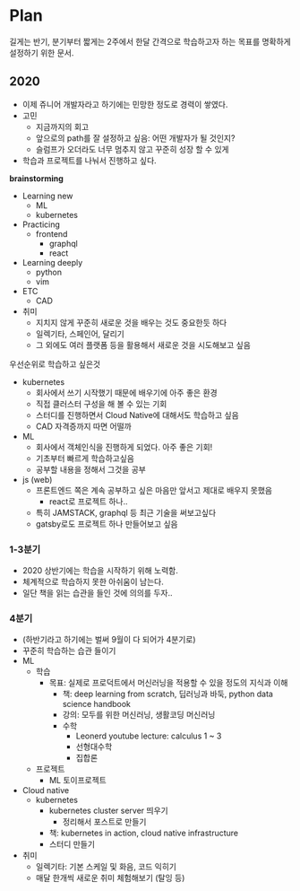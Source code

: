 # Plan

길게는 반기, 분기부터 짧게는 2주에서 한달 간격으로 학습하고자 하는 목표를 명확하게 설정하기 위한 문서.


## 2020

- 이제 쥬니어 개발자라고 하기에는 민망한 정도로 경력이 쌓였다.
- 고민
  - 지금까지의 회고
  - 앞으로의 path를 잘 설정하고 싶음: 어떤 개발자가 될 것인지?
  - 슬럼프가 오더라도 너무 멈추지 않고 꾸준히 성장 할 수 있게
- 학습과 프로젝트를 나눠서 진행하고 싶다.

**brainstorming**

- Learning new
  - ML
  - kubernetes
- Practicing
  - frontend
    - graphql
    - react
- Learning deeply
  - python
  - vim
- ETC
  - CAD
- 취미
  - 지치지 않게 꾸준히 새로운 것을 배우는 것도 중요한듯 하다
  - 일렉기타, 스페인어, 달리기
  - 그 외에도 여러 플랫폼 등을 활용해서 새로운 것을 시도해보고 싶음

우선순위로 학습하고 싶은것
- kubernetes
  - 회사에서 쓰기 시작했기 때문에 배우기에 아주 좋은 환경
  - 직접 클러스터 구성을 해 볼 수 있는 기회
  - 스터디를 진행하면서 Cloud Native에 대해서도 학습하고 싶음
  - CAD 자격증까지 따면 어떨까
- ML
  - 회사에서 객체인식을 진행하게 되었다. 아주 좋은 기회!
  - 기초부터 빠르게 학습하고싶음
  - 공부할 내용을 정해서 그것을 공부
- js (web)
  - 프론트엔드 쪽은 계속 공부하고 싶은 마음만 앞서고 제대로 배우지 못했음
    - react로 프로젝트 하나..
  - 특히 JAMSTACK, graphql 등 최근 기술을 써보고싶다
  - gatsby로도 프로젝트 하나 만들어보고 싶음

### 1-3분기

- 2020 상반기에는 학습을 시작하기 위해 노력함.
- 체계적으로 학습하지 못한 아쉬움이 남는다.
- 일단 책을 읽는 습관을 들인 것에 의의를 두자..

### 4분기
- (하반기라고 하기에는 벌써 9월이 다 되어가 4분기로)
- 꾸준히 학습하는 습관 들이기
- ML
  - 학습
    - 목표: 실제로 프로덕트에서 머신러닝을 적용할 수 있을 정도의 지식과 이해
      - 책: deep learning from scratch, 딥러닝과 바둑, python data science handbook
      - 강의: 모두를 위한 머신러닝, 생활코딩 머신러닝
      - 수학
        - Leonerd youtube lecture: calculus 1 ~ 3
        - 선형대수학
        - 집합론
  - 프로젝트
    - ML 토이프로젝트
- Cloud native
  - kubernetes
    - kubernetes cluster server 띄우기
      - 정리해서 포스트로 만들기
    - 책: kubernetes in action, cloud native infrastructure
    - 스터디 만들기
- 취미
  - 일렉기타: 기본 스케일 및 화음, 코드 익히기
  - 매달 한개씩 새로운 취미 체험해보기 (탈잉 등)
